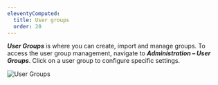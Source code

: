 ```yaml
---
eleventyComputed:
  title: User groups
  order: 20
---
```

***User Groups*** is where you can create, import and manage groups. To access the user group management, navigate to ***Administration – User Groups***. Click on a user group to configure specific settings.

![User Groups](https://cdnweb.devolutions.net/docs/docs_en_server_ServerOp8008.png)
